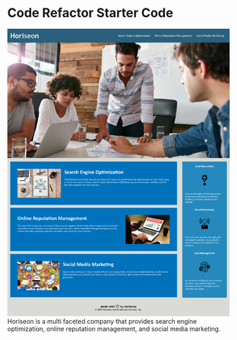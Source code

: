 # Code Refactor Starter Code
![Horiseon web page](Horiseon-image.png "Horiseon-image")
Horiseon is a multi faceted company that provides search engine optimization, online reputation management, and social media marketing.